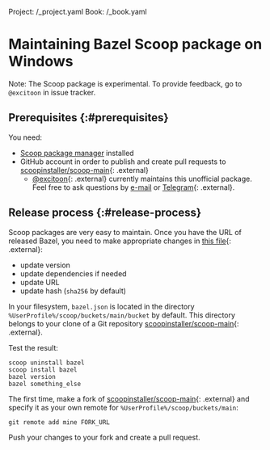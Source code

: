 Project: /_project.yaml
Book: /_book.yaml

# Maintaining Bazel Scoop package on Windows

Note: The Scoop package is experimental. To provide feedback, go to
`@excitoon` in issue tracker.

## Prerequisites {:#prerequisites}

You need:

*    [Scoop package manager](https://scoop.sh/) installed
*    GitHub account in order to publish and create pull requests to
     [scoopinstaller/scoop-main](https://github.com/scoopinstaller/scoop-main){: .external}
     * [@excitoon](https://github.com/excitoon){: .external} currently maintains this
       unofficial package. Feel free to ask questions by
       [e-mail](mailto:vladimir.chebotarev@gmail.com) or
       [Telegram](http://telegram.me/excitoon){: .external}.

## Release process {:#release-process}

Scoop packages are very easy to maintain. Once you have the URL of released
Bazel, you need to make appropriate changes in
[this file](https://github.com/scoopinstaller/scoop-main/blob/master/bucket/bazel.json){: .external}:

- update version
- update dependencies if needed
- update URL
- update hash (`sha256` by default)

In your filesystem, `bazel.json` is located in the directory
`%UserProfile%/scoop/buckets/main/bucket` by default. This directory belongs to
your clone of a Git repository
[scoopinstaller/scoop-main](https://github.com/scoopinstaller/scoop-main){: .external}.

Test the result:

```
scoop uninstall bazel
scoop install bazel
bazel version
bazel something_else
```

The first time, make a fork of
[scoopinstaller/scoop-main](https://github.com/scoopinstaller/scoop-main){: .external} and
specify it as your own remote for `%UserProfile%/scoop/buckets/main`:

```
git remote add mine FORK_URL
```

Push your changes to your fork and create a pull request.
